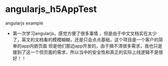 # angularjs_h5AppTest
angularjs  example

-   第一次学习angularjs，感觉方便了很多事情
，但是由于中文文档实在太少了，英文的文档看的模模糊糊，还是只会点点基础，这个项目是一个客户的简单的app内嵌页面
但是他们那边app开发的，由于搞不清很多需求，我也只是接到了这一个但页面的需求，所以当中的安全性和真正的实际上线逻辑不是很好！！
